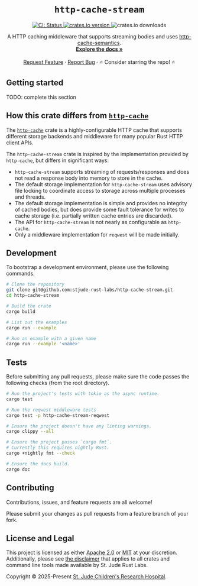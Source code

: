 <p align="center">
  <h1 align="center">
    <code>http-cache-stream</code>
  </h1>

  <p align="center">
    <a href="https://github.com/stjude-rust-labs/http-cache-stream/actions/workflows/CI.yml" target="_blank">
      <img alt="CI: Status" src="https://github.com/stjude-rust-labs/http-cache-stream/actions/workflows/CI.yml/badge.svg" />
    </a>
    <a href="https://crates.io/crates/http-cache-stream" target="_blank">
      <img alt="crates.io version" src="https://img.shields.io/crates/v/http-cache-stream">
    </a>
    <img alt="crates.io downloads" src="https://img.shields.io/crates/d/http-cache-stream">
  </p>

  <p align="center">
    A HTTP caching middleware that supports streaming bodies and uses <a href="https://github.com/kornelski/rusty-http-cache-semantics">http-cache-semantics</a>.
    <br />
    <a href="https://docs.rs/http-cache-stream"><strong>Explore the docs »</strong></a>
    <br />
    <br />
    <a href="https://github.com/stjude-rust-labs/http-cache-stream/issues/new?assignees=&title=Descriptive%20Title&labels=enhancement">Request Feature</a>
    ·
    <a href="https://github.com/stjude-rust-labs/http-cache-stream/issues/new?assignees=&title=Descriptive%20Title&labels=bug">Report Bug</a>
    ·
    ⭐ Consider starring the repo! ⭐
    <br />
  </p>
</p>

## Getting started

TODO: complete this section

## How this crate differs from [`http-cache`][http-cache]

The [`http-cache`][http-cache] crate is a highly-configurable HTTP cache that
supports different storage backends and middleware for many popular Rust HTTP
client APIs.

The `http-cache-stream` crate is inspired by the implementation provided by
`http-cache`, but differs in significant ways:

* `http-cache-stream` supports streaming of requests/responses and does not
  read a response body into memory to store in the cache.
* The default storage implementation for `http-cache-stream` uses advisory file
  locking to coordinate access to storage across multiple processes and threads.
* The default storage implementation is simple and provides no integrity of
  cached bodies, but does provide some fault tolerance for writes to cache
  storage (i.e. partially written cache entries are discarded).
* The API for `http-cache-stream` is not nearly as configurable as `http-cache`.
* Only a middleware implementation for `reqwest` will be made initially.

## Development

To bootstrap a development environment, please use the following commands.

```bash
# Clone the repository
git clone git@github.com:stjude-rust-labs/http-cache-stream.git
cd http-cache-stream

# Build the crate
cargo build

# List out the examples
cargo run --example

# Run an example with a given name
cargo run --example '<name>'
```

## Tests

Before submitting any pull requests, please make sure the code passes the
following checks (from the root directory).

```bash
# Run the project's tests with tokio as the async runtime.
cargo test

# Run the reqwest middleware tests
cargo test -p http-cache-stream-reqwest

# Ensure the project doesn't have any linting warnings.
cargo clippy --all

# Ensure the project passes `cargo fmt`.
# Currently this requires nightly Rust.
cargo +nightly fmt --check

# Ensure the docs build.
cargo doc
```

## Contributing

Contributions, issues, and feature requests are all welcome!

Please submit your changes as pull requests from a feature branch of your fork.

## License and Legal

This project is licensed as either [Apache 2.0][license-apache] or
[MIT][license-mit] at your discretion. Additionally, please see [the
disclaimer](https://github.com/stjude-rust-labs#disclaimer) that applies to all
crates and command line tools made available by St. Jude Rust Labs.

Copyright © 2025-Present [St. Jude Children's Research Hospital](https://github.com/stjude).

[license-apache]: https://github.com/stjude-rust-labs/http-cache-stream/blob/main/LICENSE-APACHE
[license-mit]: https://github.com/stjude-rust-labs/http-cache-stream/blob/main/LICENSE-MIT
[http-cache]: https://github.com/06chaynes/http-cache
